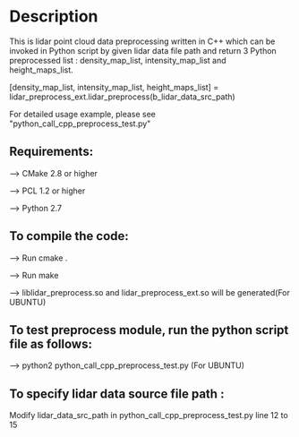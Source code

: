# Description

This is lidar point cloud data preprocessing written in C++ which can be invoked in Python script by given lidar data file path and return 3 Python preprocessed list : density_map_list, intensity_map_list and height_maps_list.

[density_map_list, intensity_map_list, height_maps_list] = lidar_preprocess_ext.lidar_preprocess(b_lidar_data_src_path)

For detailed usage example, please see "python_call_cpp_preprocess_test.py"

## Requirements:

--> CMake 2.8 or higher

--> PCL 1.2 or higher

--> Python 2.7

## To compile the code:

--> Run cmake .

--> Run make

--> liblidar_preprocess.so and lidar_preprocess_ext.so will be generated(For UBUNTU)

## To test preprocess module, run the python script file as follows:

--> python2 python_call_cpp_preprocess_test.py   (For UBUNTU)

## To specify lidar data source file path :

Modify lidar_data_src_path in python_call_cpp_preprocess_test.py line 12 to 15
